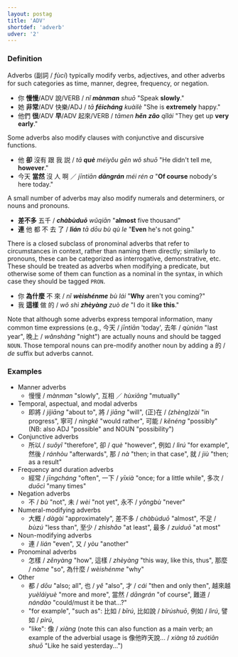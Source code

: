 ```yaml
---
layout: postag
title: 'ADV'
shortdef: 'adverb'
udver: '2'
---
```


### Definition

Adverbs (副詞 / _fùcí_) typically modify verbs, adjectives, and other adverbs for such categories as time, manner, degree, frequency, or negation.

- 你 <b>慢慢</b>/ADV 說/VERB / _nǐ <b>mànman</b> shuō_ "Speak <b>slowly</b>."
- 她 <b>非常</b>/ADV 快樂/ADJ / _tā <b>fēicháng</b> kuàilè_ "She is <b>extremely</b> happy."
- 他們 <b>很</b>/ADV <b>早</b>/ADV 起來/VERB / _tāmen <b>hěn</b> <b>zǎo</b> qǐlái_ "They get up <b>very early</b>."

Some adverbs also modify clauses with conjunctive and discursive functions.

- 他 <b>卻</b> 沒有 跟 我 説 / _tā <b>què</b> méiyǒu gēn wǒ shuō_ "He didn't tell me, <b>however</b>."
- 今天 <b>當然</b> 沒 人 啊 ／ _jīntiān <b>dāngrán</b> méi rén a_ "<b>Of course</b> nobody's here today."

A small number of adverbs may also modify numerals and determiners, or nouns and pronouns.

- <b>差不多</b> 五千 / _<b>chàbùduō</b> wǔqiān_ "<b>almost</b> five thousand"
- <b>連</b> 他 都 不 去 了 / _<b>lián</b> tā dōu bù qù le_ "<b>Even</b> he's not going."

There is a closed subclass of pronominal adverbs that refer to circumstances in context, rather than naming them directly; similarly to pronouns, these can be categorized as interrogative, demonstrative, etc. These should be treated as adverbs when modifying a predicate, but otherwise some of them can function as a nominal in the syntax, in which case they should be tagged <a>`PRON`</a>.

- 你 <b>為什麼</b> 不 來 / _nǐ <b>wèishénme</b> bù lái_ "<b>Why</b> aren't you coming?"
- 我 <b>這樣</b> 做 的 / _wǒ shì <b>zhèyàng</b> zuò de_ "I do it <b>like this</b>."

Note that although some adverbs express temporal information, many common time expressions (e.g., 今天 / _jīntiān_ 'today', 去年 / _qùnián_ "last year", 晚上 / _wǎnshàng_ "night") are actually nouns and should be tagged <a>`NOUN`</a>.  Those temporal nouns can pre-modify another noun by adding a 的 / _de_ suffix but adverbs cannot.

### Examples

- Manner adverbs
  - 慢慢 / _mànman_ "slowly", 互相 ／ _hùxiāng_ "mutually"
- Temporal, aspectual, and modal adverbs
  - 即將 / _jíjiāng_ "about to", 將 / _jiāng_ "will", (正)在 / _(zhèng)zài_ "in progress", 寧可 / _nìngkě_ "would rather", 可能 / _kěnéng_ "possibly" (NB: also ADJ "possible" and NOUN "possibility")
- Conjunctive adverbs
  - 所以 / _suǒyǐ_ "therefore", 卻 / _què_ "however", 例如 / _lìrú_ "for example", 然後 / _ránhòu_ "afterwards", 那 / _nà_ "then; in that case", 就 / _jiù_ "then; as a result"
- Frequency and duration adverbs
  - 經常 / _jīngcháng_ "often", 一下 / _yīxià_ "once; for a little while", 多次 / _duōcì_ "many times"
- Negation adverbs
  - 不 / _bù_ "not", 未 / _wèi_ "not yet", 永不 / _yǒngbù_ "never"
- Numeral-modifying adverbs
  - 大概 / _dàgài_ "approximately", 差不多 / _chàbùduō_ "almost", 不足 / _bùzú_ "less than", 至少 / _zhìshǎo_ "at least", 最多 / _zuìduō_ "at most"
- Noun-modifying adverbs
  - 連 / _lián_ "even", 又 / _yòu_ "another"
- Pronominal adverbs
  - 怎樣 / _zěnyàng_ "how", 這樣 / _zhèyàng_ "this way, like this, thus", 那麼 / _nàme_ "so", 為什麼 / _wèishénme_ "why"
- Other
  - 都 / _dōu_ "also; all", 也 / _yě_ "also", 才 / _cái_ "then and only then", 越來越 _yuèláiyuè_ "more and more", 當然 / _dāngrán_ "of course", 難道 / _nándào_ "could/must it be that...?"
  - "for example", "such as": 比如 / _bǐrú_, 比如說 / _bǐrúshuō_, 例如 / _lìrú_, 譬如 / _pìrú_, 
  - "like": 像 / _xiàng_ (note this can also function as a main verb; an example of the adverbial usage is 像他昨天說... / _xiàng tā zuótiān shuō_ "Like he said yesterday...")
<!-- Interlanguage links updated Út zář 29 18:40:43 CEST 2020 -->
